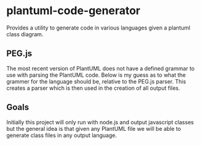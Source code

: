 plantuml-code-generator
=======================

Provides a utility to generate code in various languages given a plantuml class diagram.

PEG.js
--------------------
The most recent version of PlantUML does not have a defined grammar to use with
parsing the PlantUML code. Below is my guess as to what the grammer for
the language should be, relative to the PEG.js parser. This creates
a parser which is then used in the creation of all output files.

Goals
-------------------
Initially this project will only run with node.js and output javascript classes
but the general idea is that given any PlantUML file we will be able
to generate class files in any output language.
